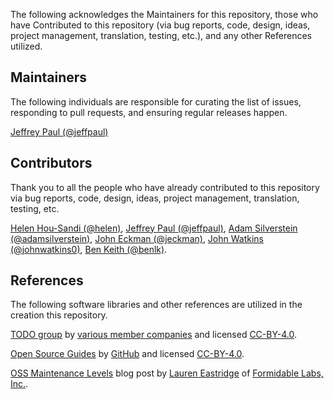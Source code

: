 The following acknowledges the Maintainers for this repository, those who have Contributed to this repository (via bug reports, code, design, ideas, project management, translation, testing, etc.), and any other References utilized.

## Maintainers

The following individuals are responsible for curating the list of issues, responding to pull requests, and ensuring regular releases happen.

[Jeffrey Paul (@jeffpaul)](https://github.com/jeffpaul)

## Contributors

Thank you to all the people who have already contributed to this repository via bug reports, code, design, ideas, project management, translation, testing, etc.

[Helen Hou-Sandi (@helen)](https://github.com/helen), [Jeffrey Paul (@jeffpaul)](https://github.com/jeffpaul), [Adam Silverstein (@adamsilverstein)](https://github.com/adamsilverstein), [John Eckman (@jeckman)](https://github.com/jeckman), [John Watkins (@johnwatkins0)](https://github.com/johnwatkins0), [Ben Keith (@benlk)](https://github.com/benlk).

## References

The following software libraries and other references are utilized in the creation this repository.

[TODO group](https://todogroup.org) by [various member companies](https://todogroup.org/members/) and licensed [CC-BY-4.0](https://github.com/todogroup/todogroup.github.io/blob/master/LICENSE).

[Open Source Guides](https://opensource.guide) by [GitHub](https://github.com/github/opensource.guide) and licensed [CC-BY-4.0](https://github.com/github/opensource.guide/blob/main/LICENSE).

[OSS Maintenance Levels](https://formidable.com/blog/2019/oss-maintenance/) blog post by [Lauren Eastridge](https://formidable.com/blog/author/lauren-eastridge/) of [Formidable Labs, Inc.](https://formidable.com/).
